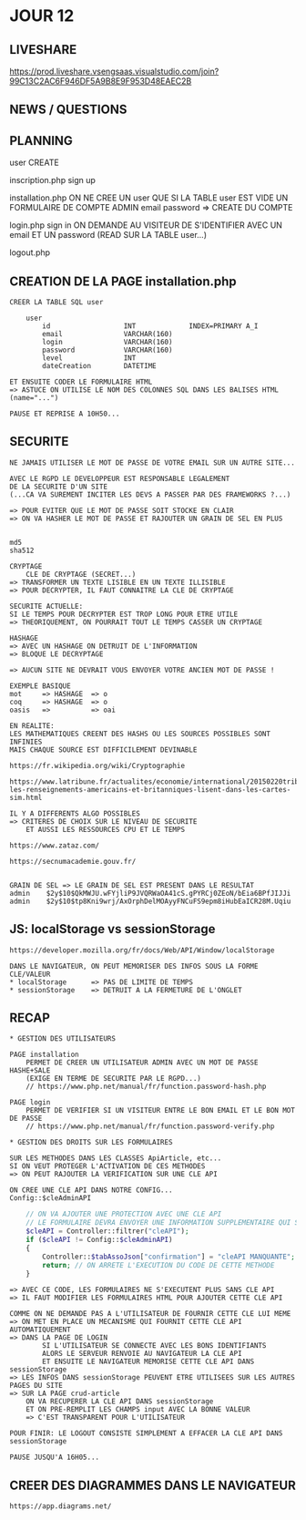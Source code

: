 # JOUR 12

## LIVESHARE

https://prod.liveshare.vsengsaas.visualstudio.com/join?99C13C2AC6F946DF5A9B8E9F953D48EAEC2B


## NEWS / QUESTIONS

## PLANNING

user    CREATE

inscription.php
    sign up

installation.php
    ON NE CREE UN user QUE SI LA TABLE user EST VIDE
    UN FORMULAIRE DE COMPTE ADMIN
    email
    password
    => CREATE DU COMPTE 

login.php
    sign in
    ON DEMANDE AU VISITEUR DE S'IDENTIFIER AVEC UN email ET UN password
    (READ SUR LA TABLE user...)

logout.php

## CREATION DE LA PAGE installation.php

    CREER LA TABLE SQL user

        user
            id                  INT             INDEX=PRIMARY A_I
            email               VARCHAR(160)
            login               VARCHAR(160)
            password            VARCHAR(160)
            level               INT
            dateCreation        DATETIME

    ET ENSUITE CODER LE FORMULAIRE HTML
    => ASTUCE ON UTILISE LE NOM DES COLONNES SQL DANS LES BALISES HTML (name="...")

    PAUSE ET REPRISE A 10H50...

## SECURITE

    NE JAMAIS UTILISER LE MOT DE PASSE DE VOTRE EMAIL SUR UN AUTRE SITE...

    AVEC LE RGPD LE DEVELOPPEUR EST RESPONSABLE LEGALEMENT
    DE LA SECURITE D'UN SITE
    (...CA VA SUREMENT INCITER LES DEVS A PASSER PAR DES FRAMEWORKS ?...)

    => POUR EVITER QUE LE MOT DE PASSE SOIT STOCKE EN CLAIR
    => ON VA HASHER LE MOT DE PASSE ET RAJOUTER UN GRAIN DE SEL EN PLUS


    md5
    sha512

    CRYPTAGE
        CLE DE CRYPTAGE (SECRET...)
    => TRANSFORMER UN TEXTE LISIBLE EN UN TEXTE ILLISIBLE
    => POUR DECRYPTER, IL FAUT CONNAITRE LA CLE DE CRYPTAGE

    SECURITE ACTUELLE:
    SI LE TEMPS POUR DECRYPTER EST TROP LONG POUR ETRE UTILE
    => THEORIQUEMENT, ON POURRAIT TOUT LE TEMPS CASSER UN CRYPTAGE

    HASHAGE
    => AVEC UN HASHAGE ON DETRUIT DE L'INFORMATION
    => BLOQUE LE DECRYPTAGE

    => AUCUN SITE NE DEVRAIT VOUS ENVOYER VOTRE ANCIEN MOT DE PASSE !

    EXEMPLE BASIQUE
    mot     => HASHAGE  => o
    coq     => HASHAGE  => o
    oasis   =>          => oai

    EN REALITE:
    LES MATHEMATIQUES CREENT DES HASHS OU LES SOURCES POSSIBLES SONT INFINIES
    MAIS CHAQUE SOURCE EST DIFFICILEMENT DEVINABLE

    https://fr.wikipedia.org/wiki/Cryptographie

    https://www.latribune.fr/actualites/economie/international/20150220tribfc697b249/quand-les-renseignements-americains-et-britanniques-lisent-dans-les-cartes-sim.html

    IL Y A DIFFERENTS ALGO POSSIBLES
    => CRITERES DE CHOIX SUR LE NIVEAU DE SECURITE
        ET AUSSI LES RESSOURCES CPU ET LE TEMPS

    https://www.zataz.com/

    https://secnumacademie.gouv.fr/


    GRAIN DE SEL => LE GRAIN DE SEL EST PRESENT DANS LE RESULTAT
    admin    $2y$10$QkMWJU.wFYjliP9JVQRWaOA41cS.gPYRCj0ZEoN/bEia6BPfJIJJi
    admin    $2y$10$tp8Kni9wrj/AxOrphDelMOAyyFNCuFS9epm8iHubEaICR28M.Uqiu


## JS: localStorage vs sessionStorage

    https://developer.mozilla.org/fr/docs/Web/API/Window/localStorage

    DANS LE NAVIGATEUR, ON PEUT MEMORISER DES INFOS SOUS LA FORME CLE/VALEUR
    * localStorage      => PAS DE LIMITE DE TEMPS
    * sessionStorage    => DETRUIT A LA FERMETURE DE L'ONGLET


## RECAP

    * GESTION DES UTILISATEURS

    PAGE installation
        PERMET DE CREER UN UTILISATEUR ADMIN AVEC UN MOT DE PASSE HASHE+SALE
        (EXIGE EN TERME DE SECURITE PAR LE RGPD...)
        // https://www.php.net/manual/fr/function.password-hash.php
    
    PAGE login
        PERMET DE VERIFIER SI UN VISITEUR ENTRE LE BON EMAIL ET LE BON MOT DE PASSE
        // https://www.php.net/manual/fr/function.password-verify.php

    * GESTION DES DROITS SUR LES FORMULAIRES

    SUR LES METHODES DANS LES CLASSES ApiArticle, etc...
    SI ON VEUT PROTEGER L'ACTIVATION DE CES METHODES
    => ON PEUT RAJOUTER LA VERIFICATION SUR UNE CLE API

    ON CREE UNE CLE API DANS NOTRE CONFIG...
    Config::$cleAdminAPI

```php
    // ON VA AJOUTER UNE PROTECTION AVEC UNE CLE API
    // LE FORMULAIRE DEVRA ENVOYER UNE INFORMATION SUPPLEMENTAIRE QUI SERA LA CLE API
    $cleAPI = Controller::filtrer("cleAPI");
    if ($cleAPI != Config::$cleAdminAPI)
    {
        Controller::$tabAssoJson["confirmation"] = "cleAPI MANQUANTE";
        return; // ON ARRETE L'EXECUTION DU CODE DE CETTE METHODE
    }

```
    => AVEC CE CODE, LES FORMULAIRES NE S'EXECUTENT PLUS SANS CLE API
    => IL FAUT MODIFIER LES FORMULAIRES HTML POUR AJOUTER CETTE CLE API

    COMME ON NE DEMANDE PAS A L'UTILISATEUR DE FOURNIR CETTE CLE LUI MEME
    => ON MET EN PLACE UN MECANISME QUI FOURNIT CETTE CLE API AUTOMATIQUEMENT
    => DANS LA PAGE DE LOGIN
            SI L'UTILISATEUR SE CONNECTE AVEC LES BONS IDENTIFIANTS
            ALORS LE SERVEUR RENVOIE AU NAVIGATEUR LA CLE API
            ET ENSUITE LE NAVIGATEUR MEMORISE CETTE CLE API DANS sessionStorage
    => LES INFOS DANS sessionStorage PEUVENT ETRE UTILISEES SUR LES AUTRES PAGES DU SITE
    => SUR LA PAGE crud-article
        ON VA RECUPERER LA CLE API DANS sessionStorage
        ET ON PRE-REMPLIT LES CHAMPS input AVEC LA BONNE VALEUR
        => C'EST TRANSPARENT POUR L'UTILISATEUR

    POUR FINIR: LE LOGOUT CONSISTE SIMPLEMENT A EFFACER LA CLE API DANS sessionStorage

    PAUSE JUSQU'A 16H05...


## CREER DES DIAGRAMMES DANS LE NAVIGATEUR

    https://app.diagrams.net/

    